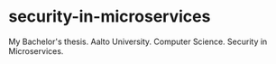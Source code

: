 # security-in-microservices
My Bachelor's thesis. Aalto University. Computer Science. Security in Microservices.
